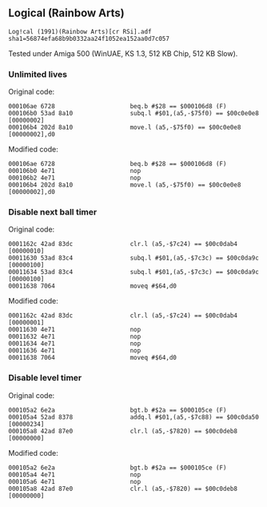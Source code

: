 
## Logical (Rainbow Arts)

```
Log!cal (1991)(Rainbow Arts)[cr RSi].adf
sha1=56874efa68b9b0332aa24f1052ea152aa0d7c057
```

Tested under Amiga 500 (WinUAE, KS 1.3, 512 KB Chip, 512 KB Slow).

### Unlimited lives

Original code:

```
000106ae 6728                     beq.b #$28 == $000106d8 (F)
000106b0 53ad 8a10                subq.l #$01,(a5,-$75f0) == $00c0e0e8 [00000002]
000106b4 202d 8a10                move.l (a5,-$75f0) == $00c0e0e8 [00000002],d0
```

Modified code:

```
000106ae 6728                     beq.b #$28 == $000106d8 (F)
000106b0 4e71                     nop
000106b2 4e71                     nop
000106b4 202d 8a10                move.l (a5,-$75f0) == $00c0e0e8 [00000002],d0
```

### Disable next ball timer

Original code:

```
0001162c 42ad 83dc                clr.l (a5,-$7c24) == $00c0dab4 [00000010]
00011630 53ad 83c4                subq.l #$01,(a5,-$7c3c) == $00c0da9c [00000100]
00011634 53ad 83c4                subq.l #$01,(a5,-$7c3c) == $00c0da9c [00000100]
00011638 7064                     moveq #$64,d0
```

Modified code:

```
0001162c 42ad 83dc                clr.l (a5,-$7c24) == $00c0dab4 [00000001]
00011630 4e71                     nop
00011632 4e71                     nop
00011634 4e71                     nop
00011636 4e71                     nop
00011638 7064                     moveq #$64,d0
```

### Disable level timer

Original code:

```
000105a2 6e2a                     bgt.b #$2a == $000105ce (F)
000105a4 52ad 8378                addq.l #$01,(a5,-$7c88) == $00c0da50 [00000234]
000105a8 42ad 87e0                clr.l (a5,-$7820) == $00c0deb8 [00000000]
```

Modified code:

```
000105a2 6e2a                     bgt.b #$2a == $000105ce (F)
000105a4 4e71                     nop
000105a6 4e71                     nop
000105a8 42ad 87e0                clr.l (a5,-$7820) == $00c0deb8 [00000000]
```
